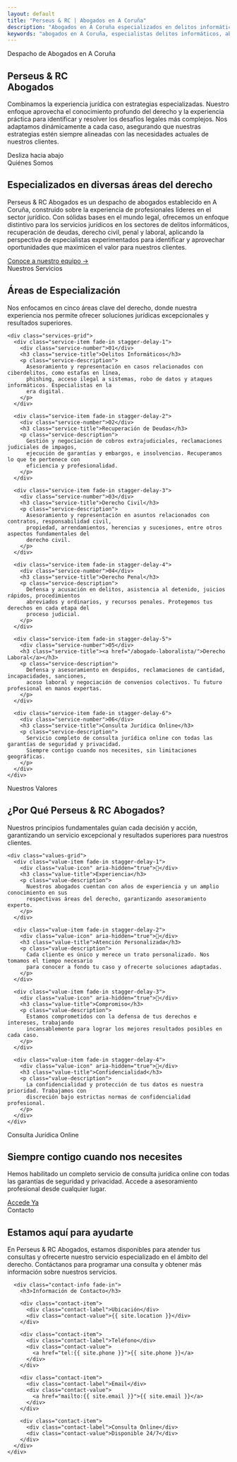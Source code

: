 ```yaml
---
layout: default
title: "Perseus & RC | Abogados en A Coruña"
description: "Abogados en A Coruña especializados en delitos informáticos, recuperación de deudas y derecho civil, penal y laboral. Consulta online."
keywords: "abogados en A Coruña, especialistas delitos informáticos, abogados delitos informáticos, recuperación deudas, derecho civil, derecho penal, derecho laboral, consulta jurídica online"
---
```


<!-- Hero Section -->
<section class="hero" id="hero">
  <div class="hero-content">
    <div class="hero-subtitle">Despacho de Abogados en A Coruña</div>
    <h1>Perseus & RC<br>Abogados</h1>
    <p class="hero-description">
      Combinamos la experiencia jurídica con estrategias especializadas. Nuestro enfoque aprovecha el conocimiento 
      profundo del derecho y la experiencia práctica para identificar y resolver los desafíos legales más complejos. 
      Nos adaptamos dinámicamente a cada caso, asegurando que nuestras estrategias estén siempre alineadas con las 
      necesidades actuales de nuestros clientes.
    </p>
  </div>
  
  <div class="scroll-indicator">
    <div class="scroll-text">Desliza hacia abajo</div>
    <div class="scroll-arrow" aria-hidden="true"></div>
  </div>
</section>

<!-- About Section -->
<section class="about" id="about" aria-labelledby="about-title">
  <div class="container">
    <div class="about-grid">
      <div class="fade-in">
        <div class="about-intro">Quiénes Somos</div>
        <h2 id="about-title">Especializados en diversas áreas del derecho</h2>
      </div>
      <div class="fade-in">
        <p class="about-text">
          Perseus & RC Abogados es un despacho de abogados establecido en A Coruña, construido sobre 
          la experiencia de profesionales líderes en el sector jurídico. Con sólidas bases en el mundo 
          legal, ofrecemos un enfoque distintivo para los servicios jurídicos en los sectores de delitos 
          informáticos, recuperación de deudas, derecho civil, penal y laboral, aplicando la perspectiva 
          de especialistas experimentados para identificar y aprovechar oportunidades que maximicen el 
          valor para nuestros clientes.
        </p>
        <div class="about-cta">
          <a href="{{ '/nuestro-equipo' | relative_url }}" class="about-link" aria-label="Conoce más sobre nuestro equipo">  
            <span class="link-text">Conoce a nuestro equipo</span>
            <span class="link-arrow" aria-hidden="true">→</span>
          </a>
        </div>
      </div>
    </div>
  </div>
</section>

<!-- Services Section -->
<section class="services" id="services" aria-labelledby="services-title">
  <div class="container">
    <div class="services-header fade-in">
      <div class="services-intro">Nuestros Servicios</div>
      <h2 id="services-title">Áreas de Especialización</h2>
      <p class="services-subtitle">
        Nos enfocamos en cinco áreas clave del derecho, donde nuestra experiencia nos permite 
        ofrecer soluciones jurídicas excepcionales y resultados superiores.
      </p>
    </div>

    <div class="services-grid">
      <div class="service-item fade-in stagger-delay-1">
        <div class="service-number">01</div>
        <h3 class="service-title">Delitos Informáticos</h3>
        <p class="service-description">
          Asesoramiento y representación en casos relacionados con ciberdelitos, como estafas en línea, 
          phishing, acceso ilegal a sistemas, robo de datos y ataques informáticos. Especialistas en la 
          era digital.
        </p>
      </div>

      <div class="service-item fade-in stagger-delay-2">
        <div class="service-number">02</div>
        <h3 class="service-title">Recuperación de Deudas</h3>
        <p class="service-description">
          Gestión y negociación de cobros extrajudiciales, reclamaciones judiciales de impagos, 
          ejecución de garantías y embargos, e insolvencias. Recuperamos lo que te pertenece con 
          eficiencia y profesionalidad.
        </p>
      </div>

      <div class="service-item fade-in stagger-delay-3">
        <div class="service-number">03</div>
        <h3 class="service-title">Derecho Civil</h3>
        <p class="service-description">
          Asesoramiento y representación en asuntos relacionados con contratos, responsabilidad civil, 
          propiedad, arrendamientos, herencias y sucesiones, entre otros aspectos fundamentales del 
          derecho civil.
        </p>
      </div>

      <div class="service-item fade-in stagger-delay-4">
        <div class="service-number">04</div>
        <h3 class="service-title">Derecho Penal</h3>
        <p class="service-description">
          Defensa y acusación en delitos, asistencia al detenido, juicios rápidos, procedimientos 
          abreviados y ordinarios, y recursos penales. Protegemos tus derechos en cada etapa del 
          proceso judicial.
        </p>
      </div>

      <div class="service-item fade-in stagger-delay-5">
        <div class="service-number">05</div>
        <h3 class="service-title"><a href="/abogado-laboralista/">Derecho Laboral</a></h3>
        <p class="service-description">
          Defensa y asesoramiento en despidos, reclamaciones de cantidad, incapacidades, sanciones, 
          acoso laboral y negociación de convenios colectivos. Tu futuro profesional en manos expertas.
        </p>
      </div>

      <div class="service-item fade-in stagger-delay-6">
        <div class="service-number">06</div>
        <h3 class="service-title">Consulta Jurídica Online</h3>
        <p class="service-description">
          Servicio completo de consulta jurídica online con todas las garantías de seguridad y privacidad. 
          Siempre contigo cuando nos necesites, sin limitaciones geográficas.
        </p>
      </div>
    </div>
  </div>
</section>

<!-- Why Choose Section -->
<section class="why-choose" id="values" aria-labelledby="values-title">
  <div class="container">
    <div class="services-header fade-in">
      <div class="services-intro">Nuestros Valores</div>
      <h2 id="values-title">¿Por Qué Perseus & RC Abogados?</h2>
      <p class="services-subtitle">
        Nuestros principios fundamentales guían cada decisión y acción, garantizando un servicio 
        excepcional y resultados superiores para nuestros clientes.
      </p>
    </div>

    <div class="values-grid">
      <div class="value-item fade-in stagger-delay-1">
        <div class="value-icon" aria-hidden="true">🎯</div>
        <h3 class="value-title">Experiencia</h3>
        <p class="value-description">
          Nuestros abogados cuentan con años de experiencia y un amplio conocimiento en sus 
          respectivas áreas del derecho, garantizando asesoramiento experto.
        </p>
      </div>

      <div class="value-item fade-in stagger-delay-2">
        <div class="value-icon" aria-hidden="true">👥</div>
        <h3 class="value-title">Atención Personalizada</h3>
        <p class="value-description">
          Cada cliente es único y merece un trato personalizado. Nos tomamos el tiempo necesario 
          para conocer a fondo tu caso y ofrecerte soluciones adaptadas.
        </p>
      </div>

      <div class="value-item fade-in stagger-delay-3">
        <div class="value-icon" aria-hidden="true">💪</div>
        <h3 class="value-title">Compromiso</h3>
        <p class="value-description">
          Estamos comprometidos con la defensa de tus derechos e intereses, trabajando 
          incansablemente para lograr los mejores resultados posibles en cada caso.
        </p>
      </div>

      <div class="value-item fade-in stagger-delay-4">
        <div class="value-icon" aria-hidden="true">🔐</div>
        <h3 class="value-title">Confidencialidad</h3>
        <p class="value-description">
          La confidencialidad y protección de tus datos es nuestra prioridad. Trabajamos con 
          discreción bajo estrictas normas de confidencialidad profesional.
        </p>
      </div>
    </div>
  </div>
</section>

<!-- CTA Section -->
<section class="cta-section" aria-labelledby="cta-title">
  <div class="container">
    <div class="cta-content fade-in">
      <div class="cta-intro">Consulta Jurídica Online</div>
      <h2 id="cta-title">Siempre contigo cuando nos necesites</h2>
      <p class="cta-description">
        Hemos habilitado un completo servicio de consulta jurídica online con todas las garantías 
        de seguridad y privacidad. Accede a asesoramiento profesional desde cualquier lugar.
      </p>
      <a href="#contact" class="cta-button" role="button">Accede Ya</a>
    </div>
  </div>
</section>

<!-- Contact Section -->
<section class="contact" id="contact" aria-labelledby="contact-title">
  <div class="container">
    <div class="contact-grid">
      <div class="fade-in">
        <div class="services-intro">Contacto</div>
        <h2 id="contact-title">Estamos aquí para ayudarte</h2>
        <p class="about-text">
          En Perseus & RC Abogados, estamos disponibles para atender tus consultas y ofrecerte 
          nuestro servicio especializado en el ámbito del derecho. Contáctanos para programar 
          una consulta y obtener más información sobre nuestros servicios.
        </p>
      </div>

      <div class="contact-info fade-in">
        <h3>Información de Contacto</h3>
        
        <div class="contact-item">
          <div class="contact-label">Ubicación</div>
          <div class="contact-value">{{ site.location }}</div>
        </div>

        <div class="contact-item">
          <div class="contact-label">Teléfono</div>
          <div class="contact-value">
            <a href="tel:{{ site.phone }}">{{ site.phone }}</a>
          </div>
        </div>

        <div class="contact-item">
          <div class="contact-label">Email</div>
          <div class="contact-value">
            <a href="mailto:{{ site.email }}">{{ site.email }}</a>
          </div>
        </div>

        <div class="contact-item">
          <div class="contact-label">Consulta Online</div>
          <div class="contact-value">Disponible 24/7</div>
        </div>
      </div>
    </div>
  </div>
</section>
